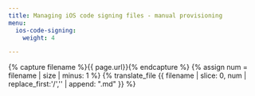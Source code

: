 ```yaml
---
title: Managing iOS code signing files - manual provisioning
menu:
  ios-code-signing:
    weight: 4

---
```

{% capture filename %}{{ page.url}}{% endcapture %}
{% assign num = filename | size | minus: 1 %}
{% translate_file {{ filename | slice: 0, num | replace_first:'/','' | append: ".md" }} %}
